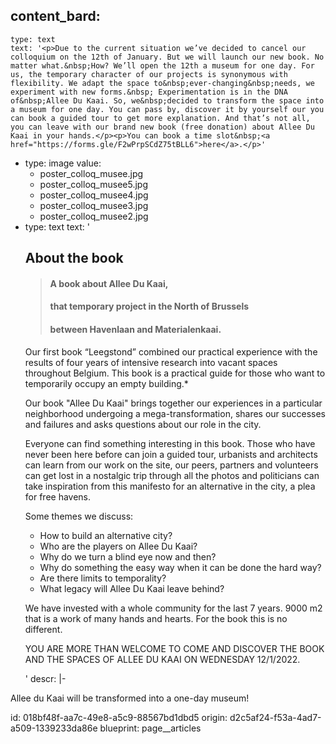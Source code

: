 content_bard:
  -
    type: text
    text: '<p>Due to the current situation we’ve decided to cancel our colloquium on the 12th of January. But we will launch our new book. No matter what.&nbsp;How? We’ll open the 12th a museum for one day. For us, the temporary character of our projects is synonymous with flexibility. We adapt the space to&nbsp;ever-changing&nbsp;needs, we experiment with new forms.&nbsp; Experimentation is in the DNA of&nbsp;Allee Du Kaai. So, we&nbsp;decided to transform the space into a museum for one day. You can pass by, discover it by yourself our you can book a guided tour to get more explanation. And that’s not all, you can leave with our brand new book (free donation) about Allee Du Kaai in your hands.</p><p>You can book a time slot&nbsp;<a href="https://forms.gle/F2wPrpSCdZ75tBLL6">here</a>.</p>'
  -
    type: image
    value:
      - poster_colloq_musee.jpg
      - poster_colloq_musee5.jpg
      - poster_colloq_musee4.jpg
      - poster_colloq_musee3.jpg
      - poster_colloq_musee2.jpg
  -
    type: text
    text: '<h2>About the book</h2><blockquote><h4>A book about Allee Du Kaai,&nbsp;</h4><h4>that temporary project in the North of Brussels</h4><h4>between Havenlaan and Materialenkaai.&nbsp;</h4></blockquote><p>Our first book “Leegstond”&nbsp;combined&nbsp;our practical experience with the results of four years of intensive research into vacant spaces throughout Belgium. This book is a practical guide for those who want to temporarily occupy an empty building.*</p><p>Our book "Allee Du Kaai" brings together our experiences in a particular neighborhood undergoing a mega-transformation, shares our successes and failures and asks questions about our role in the city.</p><p>Everyone can find something interesting in this book. Those who have never been here before can join a guided tour, urbanists and architects can learn from our work on the site, our peers, partners and volunteers can get lost in a nostalgic trip through all the photos and politicians can take inspiration from this manifesto for an alternative in the city, a plea for free havens.</p><p>Some themes we discuss:&nbsp;</p><ul><li>How to build an alternative city?</li><li>Who are the players on Allee Du Kaai?</li><li>Why do we turn a blind eye now and then?</li><li>Why do something the easy way when it can be done the hard way?</li><li>Are there limits to temporality?</li><li>What legacy will Allee Du Kaai leave behind?</li></ul><p>We have invested with a whole community for the last 7 years. 9000 m2 that is a work of many hands and hearts. For the book this is no different.</p><p>YOU ARE MORE THAN WELCOME TO COME AND DISCOVER THE BOOK AND THE SPACES OF ALLEE DU KAAI ON WEDNESDAY 12/1/2022.</p>'
descr: |-
  <p>Allee du Kaai will be transformed into a one-day museum!
  </p>
id: 018bf48f-aa7c-49e8-a5c9-88567bd1dbd5
origin: d2c5af24-f53a-4ad7-a509-1339233da86e
blueprint: page__articles
